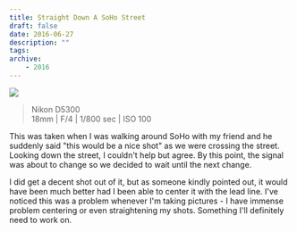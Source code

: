```yaml
---
title: Straight Down A SoHo Street
draft: false
date: 2016-06-27
description: ""
tags:
archive:
    - 2016
---
```


![](https://i.imgur.com/sEgOPPY.jpg)

> Nikon D5300  
> 18mm | F/4 | 1/800 sec | ISO 100

This was taken when I was walking around SoHo with my friend and he suddenly said "this would be a nice shot" as we were crossing the street. Looking down the street, I couldn't help but agree. By this point, the signal was about to change so we decided to wait until the next change.

I did get a decent shot out of it, but as someone kindly pointed out, it would have been much better had I been able to center it with the lead line. I've noticed this was a problem whenever I'm taking pictures - I have immense problem centering or even straightening my shots. Something I'll definitely need to work on.
